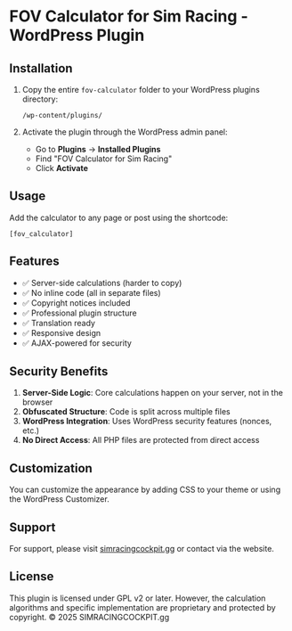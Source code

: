 # FOV Calculator for Sim Racing - WordPress Plugin

## Installation

1. Copy the entire `fov-calculator` folder to your WordPress plugins directory:
   ```
   /wp-content/plugins/
   ```

2. Activate the plugin through the WordPress admin panel:
   - Go to **Plugins** → **Installed Plugins**
   - Find "FOV Calculator for Sim Racing"
   - Click **Activate**

## Usage

Add the calculator to any page or post using the shortcode:

```
[fov_calculator]
```

## Features

- ✅ Server-side calculations (harder to copy)
- ✅ No inline code (all in separate files)
- ✅ Copyright notices included
- ✅ Professional plugin structure
- ✅ Translation ready
- ✅ Responsive design
- ✅ AJAX-powered for security

## Security Benefits

1. **Server-Side Logic**: Core calculations happen on your server, not in the browser
2. **Obfuscated Structure**: Code is split across multiple files
3. **WordPress Integration**: Uses WordPress security features (nonces, etc.)
4. **No Direct Access**: All PHP files are protected from direct access

## Customization

You can customize the appearance by adding CSS to your theme or using the WordPress Customizer.

## Support

For support, please visit [simracingcockpit.gg](https://simracingcockpit.gg) or contact via the website.

## License

This plugin is licensed under GPL v2 or later. However, the calculation algorithms and specific implementation are proprietary and protected by copyright. © 2025 SIMRACINGCOCKPIT.gg
